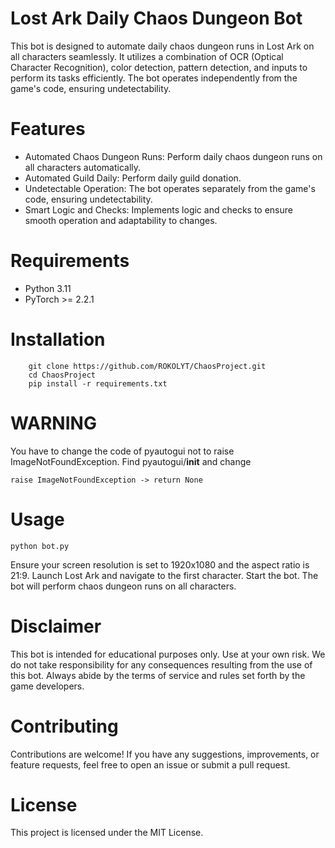 # Lost Ark Daily Chaos Dungeon Bot

This bot is designed to automate daily chaos dungeon runs in Lost Ark on all characters seamlessly. It utilizes a combination of OCR (Optical Character Recognition), color detection, pattern detection, and inputs to perform its tasks efficiently. The bot operates independently from the game's code, ensuring undetectability.
# Features

+ Automated Chaos Dungeon Runs: Perform daily chaos dungeon runs on all characters automatically.
+ Automated Guild Daily: Perform daily guild donation.
+ Undetectable Operation: The bot operates separately from the game's code, ensuring undetectability.
+ Smart Logic and Checks: Implements logic and checks to ensure smooth operation and adaptability to changes.

# Requirements

+ Python 3.11
+ PyTorch >= 2.2.1

# Installation

```
    git clone https://github.com/ROKOLYT/ChaosProject.git
    cd ChaosProject
    pip install -r requirements.txt
```

# WARNING
You have to change the code of pyautogui not to raise ImageNotFoundException.
Find pyautogui/__init__ and change

    raise ImageNotFoundException -> return None
    
# Usage
```
python bot.py
```
Ensure your screen resolution is set to 1920x1080 and the aspect ratio is 21:9.
Launch Lost Ark and navigate to the first character.
Start the bot.
The bot will perform chaos dungeon runs on all characters.

# Disclaimer

This bot is intended for educational purposes only. Use at your own risk. We do not take responsibility for any consequences resulting from the use of this bot. Always abide by the terms of service and rules set forth by the game developers.
# Contributing

Contributions are welcome! If you have any suggestions, improvements, or feature requests, feel free to open an issue or submit a pull request.
# License

This project is licensed under the MIT License.
